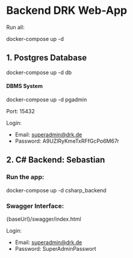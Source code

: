 # Backend DRK Web-App

Run all:

docker-compose up -d


## 1. Postgres Database

docker-compose up -d db

#### DBMS System

docker-compose up -d pgadmin

Port: 15432

Login:
- Email: superadmin@drk.de
- Password: A9UZlRyKmeTxRFfGcPo6M67r


## 2. C# Backend: Sebastian

### Run the app:

docker-compose up -d csharp_backend


### Swagger Interface:

{baseUrl}/swagger/index.html

Login:
- Email: superadmin@drk.de
- Password: SuperAdminPasswort